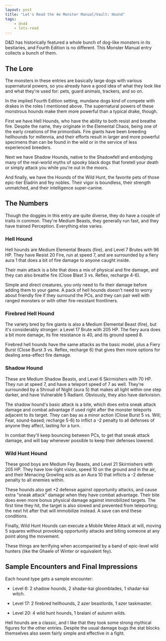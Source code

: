 ```yaml
---
layout: post
title: "Let's Read the 4e Monster Manual/Vault: Hound"
tags:
    - dnd4
    - lets-read
---
```


D&D has historically featured a whole bunch of dog-like monsters in its
bestiaries, and Fourth Edition is no different. This Monster Manual entry
collects a bunch of them.

## The Lore

The monsters in these entries are basically large dogs with various supernatural
powers, so you already have a good idea of what they look like and what they're
used for: pets, guard animals, trackers, and so on.

In the implied Fourth Edition setting, mundane dogs kind of compete with drakes
in the roles I mentioned above. The supernatural powers of these monstrous
hounds make them more powerful than a typical drake, though.

First we have Hell Hounds, who have the ability to both resist and breathe
fire. Despite the name, they originate in the Elemental Chaos, being one of the
early creations of the primordials. Fire giants have been breeding hellhounds
for millennia, and their efforts result in larger and more powerful specimens
than can be found in the wild or in the service of less experienced breeders.

Next we have Shadow Hounds, native to the Shadowfell and embodying many of the
real-world myths of spooky black dogs that foretell your death or simply attack
you while you're out in the moors.

And finally, we have the Hounds of the Wild Hunt, the favorite pets of those
epic-tier Eladrin and fey nobles. Their vigor is boundless, their strength
unmatched, and their intelligence super-canine.


## The Numbers

Though the doggies in this entry are quite diverse, they do have a couple of
traits in common. They're Medium Beasts, they generally run fast, and they have
trained Perception. Everything else varies.

### Hell Hound

Hell hounds are Medium Elemental Beasts (fire), and Level 7 Brutes with 96
HP. They have Resist 20 Fire, run at speed 7, and are surrounded by a fiery aura
1 that does a bit of fire damage to anyone caught inside.

Their main attack is a bite that does a mix of physical and fire damage, and
they can also breathe fire (Close Blast 3 vs. Reflex, recharge 4-6).

Simple and direct creatures, you only need to fix their damage before adding
them to your game. A pack of hell hounds doesn't need to worry about friendly
fire if they surround the PCs, and they can pair well with ranged monsters or
with other fire-resistant frontliners.

### Firebred Hell Hound

The variety bred by fire giants is also a Medium Elemental Beast (fire), but
it's considerably stronger: a Level 17 Brute with 205 HP. The fiery aura does a
bit more damage, its fire resistance is 40, and its ground speed 8.

Firebred hell hounds have the same attacks as the basic model, plus a Fiery
Burst (Close Burst 3 vs. Reflex, recharge 6) that gives then more options for
dealing area-effect fire damage.

### Shadow Hound

These are Medium Shadow Beasts, and Level 6 Skirmishers with 70 HP. They run at
speed 7, and have a teleport speed of 7 as well. They're surrounded by a Shroud
of Night (aura 5) that makes all light within one step darker, and have
Vulnerable 5 Radiant. Obviously, they also have darkvision.

The shadow hound's basic attack is a bite, which does extra sneak attack damage
and combat advantage if used right after the monster teleports adjacent to its
target. They can bay as a minor action (Close Burst 5 vs. Will; Fear,
sound-based; recharge 5-6) to inflict a -2 penalty to all defenses of anyone
they affect, lasting for a turn.

In combat they'll keep bouncing between PCs, to get that sneak attack damage,
and will bay whenever possible to keep their defenses lowered.


### Wild Hunt Hound

These good boys are Medium Fey Beasts, and Level 21 Skirmishers with 205
HP. They have low-light vision, speed 10 on the ground and in the air, and their
Menacing Growling acts as an Aura 10 that inflicts a -2 defense penalty to all
enemies within.

These hounds also get +2 defense against opportunity attacks, and cause extra
"sneak attack" damage when they have combat advantage. Their bite does even more
bonus physical damage against immobilized targets. The first time they hit, the
target is also slowed and prevented from teleporting; the next hit after that
will immobilize instead. A save can end these conditions.

Finally, Wild Hunt Hounds can execute a Mobile Melee Attack at will, moving 5
squares without provoking opportunity attacks and biting someone at any point
along the movement.

These things are terrifying when accompanied by a band of epic-level wild
hunters (like the Ghaele of Winter or equivalent fey).

## Sample Encounters and Final Impressions

Each hound type gets a sample encounter:

- Level 6: 2 shadow hounds, 2 shadar-kai gloomblades, 1 shadar-kai witch.

- Level 17: 2 firebred hellhounds, 2 azer beastlords, 1 azer taskmaster.

- Level 20: 4 wild hunt hounds, 1 bralani of autumn wilds.

Hell hounds are a classic, and I like that they took some strong mythical
figures for the other entries. Despite the usual damage bugs the stat blocks
themselves also seem fairly simple and effective in a fight.

